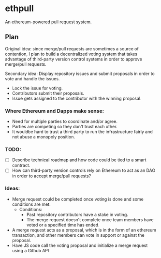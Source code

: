# ethpull

An ethereum-powered pull request system.

## Plan

Original idea: since merge/pull requests are sometimes a source of contention, I plan to build a decentralized voting system that takes advantage of third-party version control systems in order to approve merge/pull requests.

Secondary idea: Display repository issues and submit proposals in order to vote and handle the issues.
* Lock the issue for voting.
* Contributors submit their proposals.
* Issue gets assigned to the contributor with the winning proposal.

### Where Ethereum and Dapps make sense: 
* Need for multiple parties to coordinate and/or agree.
* Parties are competing so they don't trust each other.
* It wouldbe hard to trust a third party to run the infrastructure fairly and not abuse a monopoly position.

### TODO:
- [ ] Describe technical roadmap and how code could be tied to a smart contract.
- [ ] How can third-party version controls rely on Ethereum to act as an DAO in order to accept merge/pull requests?

### Ideas: 
* Merge request could be completed once voting is done and some conditions are met.
    * Conditions:
        * Past repository contributors have a stake in voting.
        * The merge request doesn't complete once team members have voted or a specified time has ended.
* A merge request acts as a proposal, which is in the form of an ethereum transaction, and other members can vote in support or against the proposal. 
* Have JS code call the voting proposal and initialize a merge request using a Github API
